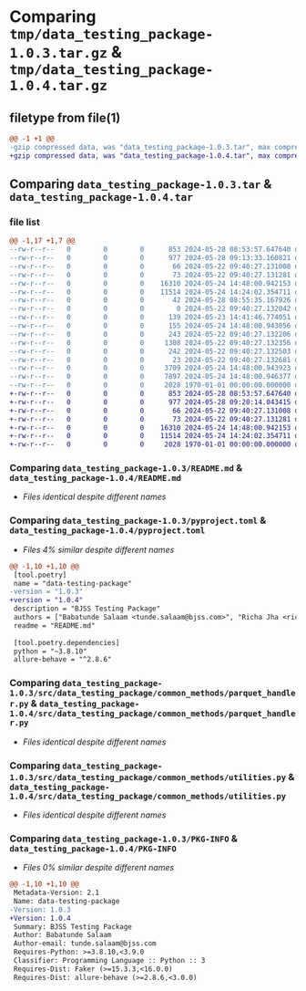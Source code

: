 # Comparing `tmp/data_testing_package-1.0.3.tar.gz` & `tmp/data_testing_package-1.0.4.tar.gz`

## filetype from file(1)

```diff
@@ -1 +1 @@
-gzip compressed data, was "data_testing_package-1.0.3.tar", max compression
+gzip compressed data, was "data_testing_package-1.0.4.tar", max compression
```

## Comparing `data_testing_package-1.0.3.tar` & `data_testing_package-1.0.4.tar`

### file list

```diff
@@ -1,17 +1,7 @@
--rw-r--r--   0        0        0      853 2024-05-28 08:53:57.647640 data_testing_package-1.0.3/README.md
--rw-r--r--   0        0        0      977 2024-05-28 09:13:33.160821 data_testing_package-1.0.3/pyproject.toml
--rw-r--r--   0        0        0       66 2024-05-22 09:40:27.131008 data_testing_package-1.0.3/src/data_testing_package/__init__.py
--rw-r--r--   0        0        0       73 2024-05-22 09:40:27.131281 data_testing_package-1.0.3/src/data_testing_package/common_methods/__init__.py
--rw-r--r--   0        0        0    16310 2024-05-24 14:48:00.942153 data_testing_package-1.0.3/src/data_testing_package/common_methods/parquet_handler.py
--rw-r--r--   0        0        0    11514 2024-05-24 14:24:02.354711 data_testing_package-1.0.3/src/data_testing_package/common_methods/utilities.py
--rw-r--r--   0        0        0       42 2024-05-28 08:55:35.167926 data_testing_package-1.0.3/src/data_testing_package/tests/__init__.py
--rw-r--r--   0        0        0        0 2024-05-22 09:40:27.132042 data_testing_package-1.0.3/src/data_testing_package/tests/folder_for_file_check/sample.file
--rw-r--r--   0        0        0      139 2024-05-23 14:41:46.774051 data_testing_package-1.0.3/src/data_testing_package/tests/missing_column.csv
--rw-r--r--   0        0        0      155 2024-05-24 14:48:00.943056 data_testing_package-1.0.3/src/data_testing_package/tests/no_missing_column.csv
--rw-r--r--   0        0        0      243 2024-05-22 09:40:27.132206 data_testing_package-1.0.3/src/data_testing_package/tests/sample.csv
--rw-r--r--   0        0        0     1308 2024-05-22 09:40:27.132356 data_testing_package-1.0.3/src/data_testing_package/tests/sample.parquet
--rw-r--r--   0        0        0      242 2024-05-22 09:40:27.132503 data_testing_package-1.0.3/src/data_testing_package/tests/sample2.csv
--rw-r--r--   0        0        0       23 2024-05-22 09:40:27.132681 data_testing_package-1.0.3/src/data_testing_package/tests/test.json
--rw-r--r--   0        0        0     3709 2024-05-24 14:48:00.943923 data_testing_package-1.0.3/src/data_testing_package/tests/test_common_methods_parquet_handler.py
--rw-r--r--   0        0        0     7897 2024-05-24 14:48:00.946377 data_testing_package-1.0.3/src/data_testing_package/tests/test_generic_utilities.py
--rw-r--r--   0        0        0     2028 1970-01-01 00:00:00.000000 data_testing_package-1.0.3/PKG-INFO
+-rw-r--r--   0        0        0      853 2024-05-28 08:53:57.647640 data_testing_package-1.0.4/README.md
+-rw-r--r--   0        0        0      977 2024-05-28 09:20:14.043415 data_testing_package-1.0.4/pyproject.toml
+-rw-r--r--   0        0        0       66 2024-05-22 09:40:27.131008 data_testing_package-1.0.4/src/data_testing_package/__init__.py
+-rw-r--r--   0        0        0       73 2024-05-22 09:40:27.131281 data_testing_package-1.0.4/src/data_testing_package/common_methods/__init__.py
+-rw-r--r--   0        0        0    16310 2024-05-24 14:48:00.942153 data_testing_package-1.0.4/src/data_testing_package/common_methods/parquet_handler.py
+-rw-r--r--   0        0        0    11514 2024-05-24 14:24:02.354711 data_testing_package-1.0.4/src/data_testing_package/common_methods/utilities.py
+-rw-r--r--   0        0        0     2028 1970-01-01 00:00:00.000000 data_testing_package-1.0.4/PKG-INFO
```

### Comparing `data_testing_package-1.0.3/README.md` & `data_testing_package-1.0.4/README.md`

 * *Files identical despite different names*

### Comparing `data_testing_package-1.0.3/pyproject.toml` & `data_testing_package-1.0.4/pyproject.toml`

 * *Files 4% similar despite different names*

```diff
@@ -1,10 +1,10 @@
 [tool.poetry]
 name = "data-testing-package"
-version = "1.0.3"
+version = "1.0.4"
 description = "BJSS Testing Package"
 authors = ["Babatunde Salaam <tunde.salaam@bjss.com>", "Richa Jha <richa.jha@bjss.com>"]
 readme = "README.md"
 
 [tool.poetry.dependencies]
 python = "~3.8.10"
 allure-behave = "^2.8.6"
```

### Comparing `data_testing_package-1.0.3/src/data_testing_package/common_methods/parquet_handler.py` & `data_testing_package-1.0.4/src/data_testing_package/common_methods/parquet_handler.py`

 * *Files identical despite different names*

### Comparing `data_testing_package-1.0.3/src/data_testing_package/common_methods/utilities.py` & `data_testing_package-1.0.4/src/data_testing_package/common_methods/utilities.py`

 * *Files identical despite different names*

### Comparing `data_testing_package-1.0.3/PKG-INFO` & `data_testing_package-1.0.4/PKG-INFO`

 * *Files 0% similar despite different names*

```diff
@@ -1,10 +1,10 @@
 Metadata-Version: 2.1
 Name: data-testing-package
-Version: 1.0.3
+Version: 1.0.4
 Summary: BJSS Testing Package
 Author: Babatunde Salaam
 Author-email: tunde.salaam@bjss.com
 Requires-Python: >=3.8.10,<3.9.0
 Classifier: Programming Language :: Python :: 3
 Requires-Dist: Faker (>=15.3.3,<16.0.0)
 Requires-Dist: allure-behave (>=2.8.6,<3.0.0)
```

